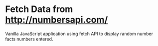 # Fetch Data from http://numbersapi.com/

Vanilla JavaScript application using fetch API to display random number facts numbers entered.

